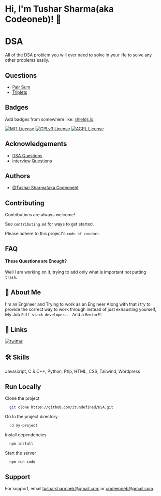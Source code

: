 
# Hi, I'm Tushar Sharma(aka Codeoneb)! 👋

# DSA
All of the DSA  problem you will ever need to solve in your life to solve any other problems easily.

## Questions

 - [Pair Sum]()
 - [Triplets]()

## Badges

Add badges from somewhere like: [shields.io](https://shields.io/)

[![MIT License](https://img.shields.io/badge/License-MIT-green.svg)](https://choosealicense.com/licenses/mit/)
[![GPLv3 License](https://img.shields.io/badge/License-GPL%20v3-yellow.svg)](https://opensource.org/licenses/)
[![AGPL License](https://img.shields.io/badge/license-AGPL-blue.svg)](http://www.gnu.org/licenses/agpl-3.0)


## Acknowledgements

 - [DSA Questions]()
 - [Interview Questions]()

## Authors

- [@Tushar Sharma(aka Codeoneb)](https://github.com/itundefined)


## Contributing

Contributions are always welcome!

See `contributing.md` for ways to get started.

Please adhere to this project's `code of conduct`.


## FAQ

#### These Questions are Enough? 

Well I am working on it, trying to add only what is important not putting `trash`.


## 🚀 About Me
I'm an Engineer and Trying to work as an Engineer Along with that i try to provide the correct way to work through instead of just exhausting yourself, My Job `Full stack developer...` And a `Mentor`!!!



## 🔗 Links
[![twitter](https://img.shields.io/badge/twitter-1DA1F2?style=for-the-badge&logo=twitter&logoColor=white)](https://twitter.com/itundefine)


## 🛠 Skills
Javascript, C & C++, Python, Php, HTML, CSS, Tailwind, Wordpress


## Run Locally

Clone the project

```bash
  git clone https://github.com/itundefined/DSA.git
```

Go to the project directory

```bash
  cd my-project
```

Install dependencies

```bash
  npm install
```

Start the server

```bash
  npm run code
```


## Support

For support, email tusharsharmaek@gmail.com or codeeoneb@gmail.com.

